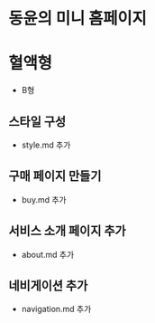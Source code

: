 # 동윤의 미니 홈페이지
# 혈액형
- B형


## 스타일 구성
- style.md 추가

## 구매 페이지 만들기
- buy.md 추가

## 서비스 소개 페이지 추가
 - about.md 추가
 
## 네비게이션 추가
- navigation.md 추가
